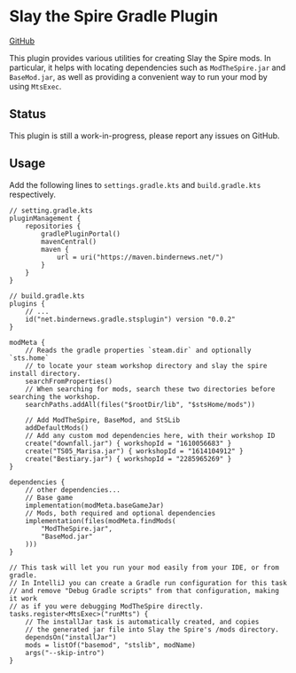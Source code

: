 # Slay the Spire Gradle Plugin

[GitHub](https://github.com/bindernews/gradle-sts-plugin)

This plugin provides various utilities for creating Slay the Spire mods.
In particular, it helps with locating dependencies such as `ModTheSpire.jar`
and `BaseMod.jar`, as well as providing a convenient way to run your
mod by using `MtsExec`. 

## Status
This plugin is still a work-in-progress, please report any issues on GitHub.

## Usage
Add the following lines to `settings.gradle.kts` and `build.gradle.kts` respectively.

```
// setting.gradle.kts
pluginManagement {
    repositories {
        gradlePluginPortal()
        mavenCentral()
        maven {
            url = uri("https://maven.bindernews.net/")
        }
    }
}

// build.gradle.kts
plugins {
    // ...
    id("net.bindernews.gradle.stsplugin") version "0.0.2"
}

modMeta {
    // Reads the gradle properties `steam.dir` and optionally `sts.home`
    // to locate your steam workshop directory and slay the spire install directory.
    searchFromProperties()
    // When searching for mods, search these two directories before searching the workshop.
    searchPaths.addAll(files("$rootDir/lib", "$stsHome/mods"))
    
    // Add ModTheSpire, BaseMod, and StSLib
    addDefaultMods()
    // Add any custom mod dependencies here, with their workshop ID
    create("downfall.jar") { workshopId = "1610056683" }
    create("TS05_Marisa.jar") { workshopId = "1614104912" }
    create("Bestiary.jar") { workshopId = "2285965269" }
}

dependencies {
    // other dependencies...
    // Base game
    implementation(modMeta.baseGameJar)
    // Mods, both required and optional dependencies
    implementation(files(modMeta.findMods(
        "ModTheSpire.jar",
        "BaseMod.jar"
    )))
}

// This task will let you run your mod easily from your IDE, or from gradle.
// In IntelliJ you can create a Gradle run configuration for this task
// and remove "Debug Gradle scripts" from that configuration, making it work
// as if you were debugging ModTheSpire directly.
tasks.register<MtsExec>("runMts") {
    // The installJar task is automatically created, and copies
    // the generated jar file into Slay the Spire's /mods directory.
    dependsOn("installJar")
    mods = listOf("basemod", "stslib", modName)
    args("--skip-intro")
}
```


